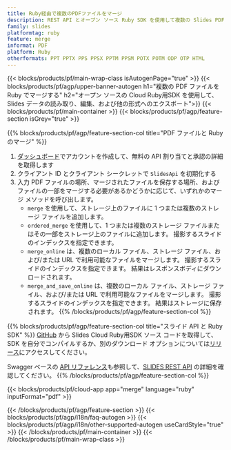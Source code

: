 ```yaml
---
title: Ruby経由で複数のPDFファイルをマージ
description: REST API とオープン ソース Ruby SDK を使用して複数の Slides PDF ファイルをマージする
family: slides
platformtag: ruby
feature: merge
informat: PDF
platform: Ruby
otherformats: PPT PPTX PPS PPSX PPTM PPSM POTX POTM ODP OTP HTML
---
```


{{< blocks/products/pf/main-wrap-class isAutogenPage="true" >}}
{{< blocks/products/pf/agp/upper-banner-autogen h1="複数の PDF ファイルを Ruby でマージする" h2="オープン ソースの Cloud Ruby用SDK を使用して、Slides データの読み取り、編集、および他の形式へのエクスポート">}}
{{< blocks/products/pf/main-container >}}
{{< blocks/products/pf/agp/feature-section isGrey="true" >}}

{{% blocks/products/pf/agp/feature-section-col title="PDF ファイルと Ruby のマージ" %}}
1. <a href="https://dashboard.aspose.cloud/">ダッシュボード</a>でアカウントを作成して、無料の API 割り当てと承認の詳細を取得します
1. クライアント ID とクライアント シークレットで ```SlidesApi``` を初期化する
1. 入力 PDF ファイルの場所、マージされたファイルを保存する場所、およびファイルの一部をマージする必要があるかどうかに応じて、いずれかのマージ メソッドを呼び出します。
    - ```merge``` を使用して、ストレージ上のファイルに 1 つまたは複数のストレージ ファイルを追加します。
    - ```ordered_merge``` を使用して、1 つまたは複数のストレージ ファイルまたはその一部をストレージ上のファイルに追加します。 撮影するスライドのインデックスを指定できます。
    - ```merge_online``` は、複数のローカル ファイル、ストレージ ファイル、および/または URL で利用可能なファイルをマージします。 撮影するスライドのインデックスを指定できます。 結果はレスポンスボディにダウンロードされます。
    - ```merge_and_save_online``` は、複数のローカル ファイル、ストレージ ファイル、および/または URL で利用可能なファイルをマージします。 撮影するスライドのインデックスを指定できます。 結果はストレージに保存されます。
{{% /blocks/products/pf/agp/feature-section-col %}}

{{% blocks/products/pf/agp/feature-section-col title="スライド API と Ruby SDK" %}}
[GitHub](https://github.com/aspose-slides-cloud/aspose-slides-cloud-ruby) から Slides Cloud Ruby用SDK ソース コードを取得して、SDK を自分でコンパイルするか、別のダウンロード オプションについては[リリース](https://releases.aspose.cloud/)にアクセスしてください。

Swagger ベースの [API リファレンス](https://apireference.aspose.cloud/slides/)も参照して、[SLIDES REST API](https://products.aspose.cloud/slides/curl/) の詳細を確認してください。
{{% /blocks/products/pf/agp/feature-section-col %}}

{{< blocks/products/pf/cloud-app app="merge" language="ruby" inputFormat="pdf" >}}

{{< /blocks/products/pf/agp/feature-section >}}
{{< blocks/products/pf/agp/i18n/faq-autogen >}}
{{< blocks/products/pf/agp/i18n/other-supported-autogen useCardStyle="true" >}}
{{< /blocks/products/pf/main-container >}}
{{< /blocks/products/pf/main-wrap-class >}}